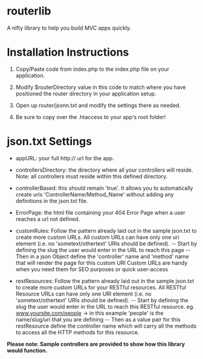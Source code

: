 # routerlib
A nifty library to help you build MVC apps quickly.


# Installation Instructions
1) Copy/Paste code from index.php to the index.php file on your application. 

2) Modify $routerDirectory value in this code to match where you have positioned the router directory in your application setup.

3) Open up router/jsonn.txt and modify the settings there as needed.

4) Be sure to copy over the .htaccess to your app's root folder!

# json.txt Settings

- appURL: your full http:// url for the app.
- controllersDirectory: the directory where all your controllers will reside. Note: all controllers must reside within this defined directory.
- controllerBased: this should remain 'true'. It allows you to automatically create urls 'ControllerName/Method_Name' without adding any definitions in the json.txt file.
- ErrorPage: the html file containing your 404 Error Page when a user reaches a url not defined.

- customRules: Follow the pattern already laid out in the sample json.txt to create more custom URLs. All custom URLs can have only one uri element (i.e. no 'sometext/othertext' URIs should be defined).
-- Start by defining the slug the user would enter in the URL to reach this page
-- Then in a json Object define the 'controller' name and 'method' name that will render the page for this custom URI
Custom URLs are handy when you need them for SEO purposes or quick user-access

- restResources: Follow the pattern already laid out in  the sample json.txt to create more custom URLs for your RESTful resources. All RESTful Resource URLs can have only one URI element (i.e. no 'sometext/othertext' URIs should be defined).
-- Start by defining the slug the user would enter in the URL to reach this RESTful resource. eg. www.yoursite.com/people -> in this example 'people' is the name/slug/uri that you are defining 
-- Then as a value pair for this restResource define the controller name which will carry all the methods to access all the HTTP methods for this resource.


**Please note: Sample controllers are provided to show how this library would function.**